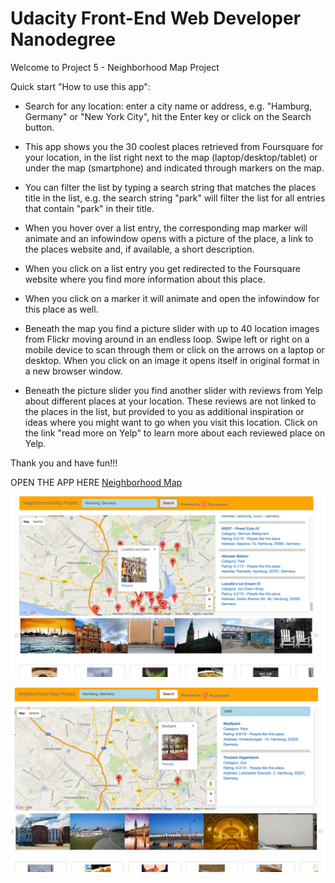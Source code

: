 Udacity Front-End Web Developer Nanodegree
===========================================
Welcome to Project 5 - Neighborhood Map Project


Quick start "How to use this app":

- Search for any location: enter a city name or address, e.g. "Hamburg, Germany" or "New York City", hit the Enter key or click on the Search button.

- This app shows you the 30 coolest places retrieved from Foursquare for your location, in the list right next to the map (laptop/desktop/tablet) or under the map (smartphone) and indicated through markers on the map.

- You can filter the list by typing a search string that matches the places title in the list, e.g. the search string "park" will filter the list for all entries that contain "park" in their title.

- When you hover over a list entry, the corresponding map marker will animate and an infowindow opens with a picture of the place, a link to the places website and, if available, a short description.

- When you click on a list entry you get redirected to the Foursquare website where you find more information about this place.

- When you click on a marker it will animate and open the infowindow for this place as well.

- Beneath the map you find a picture slider with up to 40 location images from Flickr moving around in an endless loop. Swipe left or right on a mobile device to scan through them or click on the arrows on a laptop or desktop. When you click on an image it opens itself in original format in a new browser window.

- Beneath the picture slider you find another slider with reviews from Yelp about different places at your location. These reviews are not linked to the places in the list, but provided to you as additional inspiration or ideas where you might want to go when you visit this location. Click on the link "read more on Yelp" to learn more about each reviewed place on Yelp.

Thank you and have fun!!!

OPEN THE APP HERE <a href="http://ayannone.github.io/Nanodegree-Project-5-Neighborhood-Map/">Neighborhood Map</a>

![Neighborhood Map - Search/Show Location](https://github.com/ayannone/Nanodegree-Project-5-Neighborhood-Map/raw/master/img/map_location.png)

![Neighborhood Map - Search/Show Places](https://github.com/ayannone/Nanodegree-Project-5-Neighborhood-Map/raw/master/img/map_places.png)
